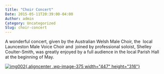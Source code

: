 ```yaml
---
title: "Choir Concert"
Date: 2015-05-11T20:39:00-04:00
Author: admin
Category: Uncategorized
Slug: choir-concert
---
```


A wonderful concert, given by the Australian Welsh Male Choir, the  local Launceston Male Voice Choir and  joined by professional soloist, Shelley Coulter-Smith, was greatly enjoyed by a full audience in the local Parish Hall at the beginning of May.

[![img002](http://167.99.46.106/wp-content/uploads/2015/05/img002-300x212.jpg){.aligncenter .wp-image-375 width="447" height="316"}](http://167.99.46.106/wp-content/uploads/2015/05/img002.jpg)
